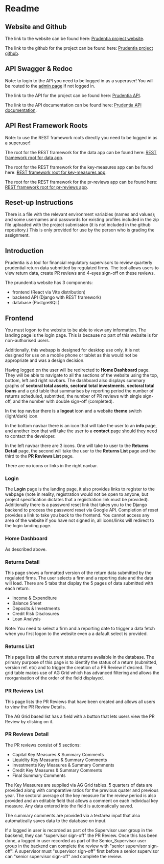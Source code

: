 # Readme

## Website and Github

The link to the website can be found here: [Prudentia project website](https://prudentia.onrender.com).

The link to the github for the project can be found here: [Prudentia project github](https://github.com/djonskanlyn/Prudentia).

## API Swagger & Redoc

Note: to login to the API you need to be logged in as a superuser! You will be routed to the [admin page](https://prudentiaapi.onrender.com/admin) if not logged in.

The link to the API for the project can be found here: [Prudentia API](https://prudentiaapi.onrender.com/swagger).

The link to the API documentation can be found here: [Prudentia API documentation](https://prudentiaapi.onrender.com/redoc).

## API Rest Framework Roots

Note: to use the REST framework roots directly you need to be logged in as a superuser!

The root for the REST framework for the data app can be found here: [REST framework root for data app](https://prudentiaapi.onrender.com/api/data/).

The root for the REST framework for the key-measures app can be found here: [REST framework root for key-measures app](https://prudentiaapi.onrender.com/api/key-measures/).

The root for the REST framework for the pr-reviews app can be found here: [REST framework root for pr-reviews app](https://prudentiaapi.onrender.com/api/pr-reviews/).

## Reset-up Instructions

There is a file with the relevant environment variables (names and values); and some usernames and passwords for existing profiles included in the zip file uploaded with the project submission (it is not included in the github repository.) This is only provided for use by the person who is grading the assignment.


## Introduction

Prudentia is a tool for financial regulatory supervisors to review quarterly prudential return data submitted by regulated firms.
The tool allows users to view return data, create PR reviews and 4-eyes sign-off on these reviews.

The prundentia website has 3 components:

* frontend (React via Vite distribution)
* backend API (Django with REST framework)
* database (PostgreSQL)

## Frontend

You must logon to the website to be able to view any information. The landing page is the login page. This is because no part of this website is for non-authorised users.

Additionally, this webapp is designed for desktop use only, it is not designed for use on a mobile phone or tablet as this would not be appropriate and was a design decision.

Having logged on the user will be redirected to **Home Dashboard** page. They will be able to navigate to all the sections of the website using the top, bottom, left and right navbars.
The dashboard also displays summary graphs of **sectoral total assets**, **sectoral total investments**, **sectoral total loans** and a grid table that summarises by reporting period the number of returns scheduled, submitted, the number of PR reviews with single sign-off, and the number with double sign-off (completed).

In the top navbar there is a **logout** icon and a website **theme** switch (light/dark) icon.

In the bottom navbar there is an icon that will take the user to an **info** page, and another icon that will take the user to a **contact** page should they need to contact the developer.

In the left navbar there are 3 icons. One will take to user to the **Returns Detail** page, the second will take the user to the **Returns List** page and the third to the **PR Reviews List** page.

There are no icons or links in the right navbar.

### Login
The **Login** page is the landing page, it also provides links to register to the webpage (note in reality, registration would not be open to anyone, but project specification dictates that a regiistration link must be provided). Additionally there is a password reset link that takes you to the Django backend to process the password reset via Google API. Completion of reset provides a link to take you back to the frontend. You cannot access any area of the website if you have not signed in, all icons/links will redirect to the login landing page.

### Home Dashboard
As described above.

### Returns Detail
This page shows a formatted version of the return data submitted by the regulated firms. The user selects a firm and a reporting date and the data will load. There are 5 tabs that display the 5 pages of data submitted with each return:

* Income & Expenditure
* Balance Sheet
* Deposits & Investments
* Credit Risk Disclosures
* Loan Analysis

Note: You need to select a firm and a reporting date to trigger a data fetch when you first logon to the website even a a dafault select is provided.

### Returns List
This page lists all the current status returns available in the database. The primary purpose of this page is to identify the status of a return (submitted, version ref. etc) and to trigger the creation of a PR Review if desired. The grid table makes use of AG Grid which has advanced filtering and allows the reorganisation of the order of the field displayed.

### PR Reviews List
This page lists the PR Reviews that have been created and allows all users to view the PR Review Details.

The AG Grid based list has a field with a button that lets users view the PR Review by clisking on it.

### PR Reviews Detail
The PR reviews consist of 5 sections:

* Capital Key Measures & Summary Comments
* Liquidity Key Measures & Summary Comments
* Investments Key Measures & Summary Comments
* Credit Key Measures & Summary Comments
* Final Summary Comments

The Key Measures are supplied via AG Grid tables. 5 quarters of data are provided along with comparative ratios for the previous quater and previous year. The sectoral average of the key measure for the review period is also provided and an editable field that allows a comment on each individual key measure. Any data entered into the field is automatically saved.

The summary comments are provided via a textarea input that also automatically saves data to the database on input.

If a logged in user is recorded as part of the Supervisor user group in the backend, they can "supervisor sign-off" the PR Review. Once this has been done, a logged in user recorded as part of the Senior_Supervisor user group in the backend can complete the review with "senior supervisor sign-off". A supervisor must "supervisor sign-off" first before a senior supervisor can "senior supervisor sign-off" and complete the review.







